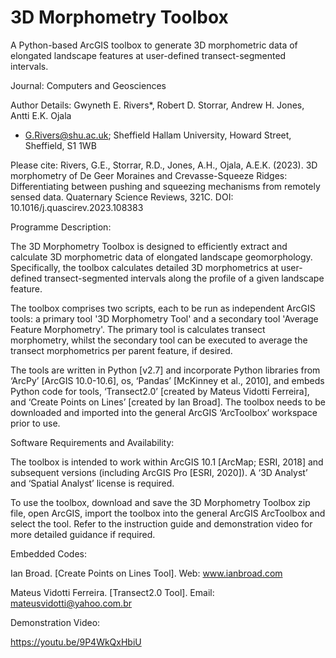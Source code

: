 # 3D Morphometry Toolbox

A Python-based ArcGIS toolbox to generate 3D morphometric data of elongated landscape features at user-defined transect-segmented intervals.

Journal: Computers and Geosciences

Author Details: Gwyneth E. Rivers*, Robert D. Storrar, Andrew H. Jones, Antti E.K. Ojala
* G.Rivers@shu.ac.uk; Sheffield Hallam University, Howard Street, Sheffield, S1 1WB

Please cite: Rivers, G.E., Storrar, R.D., Jones, A.H., Ojala, A.E.K. (2023). 3D morphometry of De Geer Moraines and Crevasse-Squeeze Ridges: Differentiating between pushing and squeezing mechanisms from remotely sensed data. Quaternary Science Reviews, 321C. DOI: 10.1016/j.quascirev.2023.108383


Programme Description:

The 3D Morphometry Toolbox is designed to efficiently extract and calculate 3D morphometric data of elongated landscape geomorphology. Specifically, the toolbox calculates detailed 3D morphometrics at user-defined transect-segmented intervals along the profile of a given landscape feature.

The toolbox comprises two scripts, each to be run as independent ArcGIS tools: a primary tool '3D Morphometry Tool' and a secondary tool 'Average Feature Morphometry'. The primary tool is calculates transect morphometry, whilst the secondary tool can be executed to average the transect morphometrics per parent feature, if desired.

The tools are written in Python [v2.7] and incorporate Python libraries from ‘ArcPy’ [ArcGIS 10.0-10.6], os, ‘Pandas’ [McKinney et al., 2010], and embeds Python code for tools, ‘Transect2.0’ [created by Mateus Vidotti Ferreira], and ‘Create Points on Lines’ [created by Ian Broad]. The toolbox needs to be downloaded and imported into the general ArcGIS ‘ArcToolbox’ workspace prior to use. 


Software Requirements and Availability:

The toolbox is intended to work within ArcGIS 10.1 [ArcMap; ESRI, 2018] and subsequent versions (including ArcGIS Pro [ESRI, 2020]). A ‘3D Analyst’ and ‘Spatial Analyst’ license is required. 

To use the toolbox, download and save the 3D Morphometry Toolbox zip file, open ArcGIS, import the toolbox into the general ArcGIS ArcToolbox and select the tool. Refer to the instruction guide and demonstration video for more detailed guidance if required.


Embedded Codes: 

Ian Broad. [Create Points on Lines Tool]. Web: www.ianbroad.com 

Mateus Vidotti Ferreira. [Transect2.0 Tool]. Email: mateusvidotti@yahoo.com.br 

Demonstration Video: 

https://youtu.be/9P4WkQxHbiU
